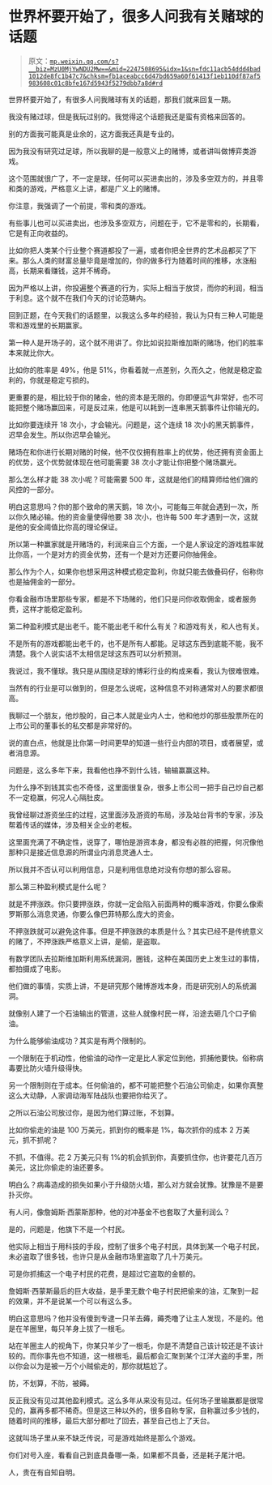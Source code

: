 # 世界杯要开始了，很多人问我有关赌球的话题

> 原文：[`mp.weixin.qq.com/s?__biz=MzU0MjYwNDU2Mw==&mid=2247508695&idx=1&sn=fdc11acb54ddd4bad1012de8fc1b47c7&chksm=fb1aceabcc6d47bd659a60f61413f1eb110df87af5983608c01c8bfe167d5943f5279dbb7a8d#rd`](http://mp.weixin.qq.com/s?__biz=MzU0MjYwNDU2Mw==&mid=2247508695&idx=1&sn=fdc11acb54ddd4bad1012de8fc1b47c7&chksm=fb1aceabcc6d47bd659a60f61413f1eb110df87af5983608c01c8bfe167d5943f5279dbb7a8d#rd)

世界杯要开始了，有很多人问我赌球有关的话题，那我们就来回复一期。 

我没有赌过球，但是我玩过别的。我觉得这个话题我还是蛮有资格来回答的。 

别的方面我可能真是业余的，这方面我还真是专业的。 

因为我没有研究过足球，所以我聊的是一般意义上的赌博，或者讲叫做博弈类游戏。 

这个范围就很广了，不一定是球，任何可以买进卖出的，涉及多空双方的，并且零和类的游戏，严格意义上讲，都是广义上的赌博。 

你注意，我强调了一个前提，零和类的游戏。

有些事儿也可以买进卖出，也涉及多空双方，问题在于，它不是零和的，长期看，它是有正向收益的。

比如你把人类某个行业整个赛道都投了一遍，或者你把全世界的艺术品都买了下来。那么人类的财富总量毕竟是增加的，你的做多行为随着时间的推移，水涨船高，长期来看赚钱，这并不稀奇。 

因为严格以上讲，你投遍整个赛道的行为，实际上相当于放贷，而你的利润，相当于利息。这个就不在我们今天的讨论范畴内。 

回到正题，在今天我们的话题里，以我这么多年的经验，我认为只有三种人可能是零和游戏里的长期赢家。

第一种人是开场子的，这个就不用讲了。你比如说拉斯维加斯的赌场，他们的胜率本来就比你大。

比如你的胜率是 49%，他是 51%，你看着就一点差别，久而久之，他就是稳定盈利的，你就是稳定亏损的。

更重要的是，相比较于你的赌金，他的资本是无限的。你即便运气非常好，也不可能把整个赌场赢回来，可是反过来，他是可以耗到一连串黑天鹅事件让你输光的。

比如你要连续开 18 次小，才会输光。问题是，这个连续 18 次小的黑天鹅事件，迟早会发生。所以你迟早会输光。

赌场在和你进行长期对赌的时候，他不仅仅拥有胜率上的优势，他还拥有资金面上的优势，这个优势就体现在他可能需要 38 次小才能让你把整个赌场赢光。

那么怎么样才能 38 次小呢？可能需要 500 年，这就是他们的精算师给他们做的风控的一部分。 

明白这意思吗？你的那个致命的黑天鹅，18 次小，可能每三年就会遇到一次，所以你久赌必输。他的资金量使得他要 38 次小，也许每 500 年才遇到一次，这就是他的安全阈值比你高的理论保证。 

所以第一种赢家就是开赌场的，利润来自三个方面，一个是人家设定的游戏胜率就比你高，一个是对方的资金优势，还有一个是对方还要问你抽佣金。 

那么作为个人，如果你也想采用这种模式稳定盈利，你就只能去做叠码仔，俗称你也是抽佣金的一部分。 

你看金融市场里那些专家，都是不下场赌的，他们只是问你收取佣金，或者服务费，这样才能稳定盈利。 

第二种盈利模式是出老千。能不能出老千和什么有关？和游戏有关，和人也有关。

不是所有的游戏都能出老千的，也不是所有人都能。足球这东西到底能不能，我不清楚。我个人说实话不太相信足球这东西可以分析预测。

我说过，我不懂球。我只是从围绕足球的博彩行业的构成来看，我认为很难很难。

当然有的行业是可以做到的，但是怎么说呢，这种信息不对称通常对人的要求都很高。

我聊过一个朋友，他炒股的，自己本人就是业内人士，他和他炒的那些股票所在的上市公司的董事长的私交都是非常好的。

说的直白点，他就是比你第一时间更早的知道一些行业内部的项目，或者展望，或者消息源。

问题是，这么多年下来，我看他也挣不到什么钱，输输赢赢这种。

为什么挣不到钱其实也不奇怪，这里面很复杂，很多上市公司一把手自己炒自己都不一定稳赢，何况人心隔肚皮。

我曾经聊过游资坐庄的过程，这里面涉及游资的布局，涉及站台背书的专家，涉及帮着传话的媒体，涉及相关企业的老板。

这里面充满了不确定性，说穿了，哪怕是游资本身，都没有必胜的把握，何况像他那种只是接近信息源的所谓业内消息灵通人士。

所以我并不否认可以利用信息，只是利用信息绝对没有你想的那么容易。

那么第三种盈利模式是什么呢？

就是不押涨跌。你只要押涨跌，你就一定会陷入前面两种的概率游戏，你要么像索罗斯那么消息灵通，你要么像巴菲特那么庞大的资金。

不押涨跌就可以避免这件事。但是不押涨跌的本质是什么？其实已经不是传统意义的赌了，不押涨跌严格意义上讲，是偷，是盗取。

有数学团队去拉斯维加斯利用系统漏洞，圈钱，这种在美国历史上发生过的事情，都拍摄成了电影。

他们做的事情，实质上讲，不是研究那个赌博游戏本身，而是研究别人的系统漏洞。

就像别人建了一个石油输出的管道，这些人就像村民一样，沿途去砸几个口子偷油。

为什么能够偷油成功？其实是有两个限制的。

一个限制在于机动性，他偷油的动作一定是比人家定位到他，抓捕他要快。俗称病毒要比防火墙升级得快。

另一个限制则在于成本。任何偷油的，都不可能把整个石油公司偷走，如果你真整这么大动静，人家调动海军陆战队也要把你给灭了。

之所以石油公司放过你，是因为他们算过账，不划算。

比如你偷走的油是 100 万美元，抓到你的概率是 1%，每次抓你的成本 2 万美元，抓不抓呢？

不抓，不值得。花 2 万美元只有 1%的机会抓到你，真要抓住你，也许要花几百万美元，这比你偷走的油还要多。

明白么？病毒造成的损失如果小于升级防火墙，那么对方就会犹豫。犹豫是不是要扑灭你。 

有人问，像詹姆斯·西蒙斯那种，他的对冲基金不也套取了大量利润么？

是的，问题是，他旗下不是一个村民。

他实际上相当于用科技的手段，控制了很多个电子村民，具体到某一个电子村民，未必盗取了很多钱，也许只是从金融市场里盗取了几十万美元。 

可是你抓捕这一个电子村民的花费，是超过它盗取的金额的。 

詹姆斯·西蒙斯最后的巨大收益，是手里无数个电子村民把偷来的油，汇聚到一起的效果，并不是说某一个可以有这么多。

明白这意思吗？他并没有傻到专逮一只羊去薅，薅秃噜了让主人发现，不是的。他是在羊圈里，每只羊身上拔了一根毛。

站在羊圈主人的视角下，你某只羊少了一根毛，你是不清楚自己该计较还是不该计较的。而你事先也不知道，这一根根毛，最后都会汇聚到某个江洋大盗的手里，所以你会以为是被一万个小贼偷走的，那你就尴尬了。 

防，不划算，不防，被薅。

反正我没有见过其他盈利模式。这么多年从来没有见过。任何场子里输赢都是很常见的，赢再多都不稀奇。但是这三种以外的，很多自称专家，自称赢过多少钱的，随着时间的推移，最后大部分都吐了回去，甚至自己也上了天台。 

这就叫场子里从来不缺乏传说，可是游戏始终是那么个游戏。 

你们对号入座，看看自己到底具备哪一条，如果都不具备，还是耗子尾汁吧。

人，贵在有自知自明。